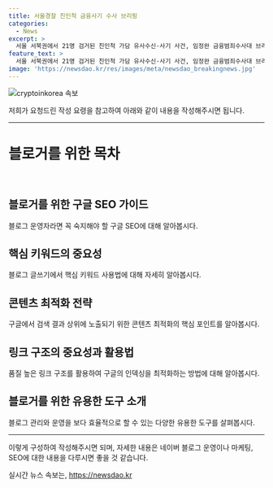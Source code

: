 ```yaml
---
title: 서울경찰 친인척 금융사기 수사 브리핑
categories:
  - News
excerpt: >
  서울 서북권에서 21명 검거된 친인척 가담 유사수신·사기 사건, 임정완 금융범죄수사대 브리핑 - 임정완 금융범죄수사대의 최신 브리핑에서, 서울 서북권에서 친인척 가담 유사수신·사기 사건으로 21명이 검거되어 송치됐다고 밝혔다.
feature_text: >
  서울 서북권에서 21명 검거된 친인척 가담 유사수신·사기 사건, 임정완 금융범죄수사대 브리핑 - 임정완 금융범죄수사대의 최신 브리핑에서, 서울 서북권에서 친인척 가담 유사수신·사기 사건으로 21명이 검거되어 송치됐다고 밝혔다.
image: 'https://newsdao.kr/res/images/meta/newsdao_breakingnews.jpg'
---
```


<p><img src="https://newsdao.kr/res/images/meta/newsdao_breakingnews.jpg" alt="cryptoinkorea 속보" /></p>

<p>저희가 요청드린 작성 요령을 참고하여 아래와 같이 내용을 작성해주시면 됩니다.</p>

<hr />

<h1>블로거를 위한 목차</h1>

<p data-ke-size="size16">&nbsp;</p>

<h2>블로거를 위한 구글 SEO 가이드</h2>

<p data-ke-size="size16">블로그 운영자라면 꼭 숙지해야 할 구글 SEO에 대해 알아봅시다.</p>

<h2>핵심 키워드의 중요성</h2>

<p data-ke-size="size16">블로그 글쓰기에서 핵심 키워드 사용법에 대해 자세히 알아봅시다.</p>

<h2>콘텐츠 최적화 전략</h2>

<p data-ke-size="size16">구글에서 검색 결과 상위에 노출되기 위한 콘텐츠 최적화의 핵심 포인트를 알아봅시다.</p>

<h2>링크 구조의 중요성과 활용법</h2>

<p data-ke-size="size16">품질 높은 링크 구조를 활용하여 구글의 인덱싱을 최적화하는 방법에 대해 알아봅시다.</p>

<h2>블로거를 위한 유용한 도구 소개</h2>

<p data-ke-size="size16">블로그 관리와 운영을 보다 효율적으로 할 수 있는 다양한 유용한 도구를 살펴봅시다.</p>

<hr />

<p>이렇게 구성하여 작성해주시면 되며, 자세한 내용은 네이버 블로그 운영이나 마케팅, SEO에 대한 내용을 다루시면 좋을 것 같습니다.</p>
실시간 뉴스 속보는, <a href="https://newsdao.kr" rel="dofollow">https://newsdao.kr</a>


